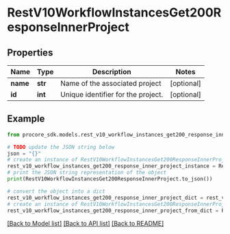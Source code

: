# RestV10WorkflowInstancesGet200ResponseInnerProject


## Properties

Name | Type | Description | Notes
------------ | ------------- | ------------- | -------------
**name** | **str** | Name of the associated project | [optional] 
**id** | **int** | Unique identifier for the project. | [optional] 

## Example

```python
from procore_sdk.models.rest_v10_workflow_instances_get200_response_inner_project import RestV10WorkflowInstancesGet200ResponseInnerProject

# TODO update the JSON string below
json = "{}"
# create an instance of RestV10WorkflowInstancesGet200ResponseInnerProject from a JSON string
rest_v10_workflow_instances_get200_response_inner_project_instance = RestV10WorkflowInstancesGet200ResponseInnerProject.from_json(json)
# print the JSON string representation of the object
print(RestV10WorkflowInstancesGet200ResponseInnerProject.to_json())

# convert the object into a dict
rest_v10_workflow_instances_get200_response_inner_project_dict = rest_v10_workflow_instances_get200_response_inner_project_instance.to_dict()
# create an instance of RestV10WorkflowInstancesGet200ResponseInnerProject from a dict
rest_v10_workflow_instances_get200_response_inner_project_from_dict = RestV10WorkflowInstancesGet200ResponseInnerProject.from_dict(rest_v10_workflow_instances_get200_response_inner_project_dict)
```
[[Back to Model list]](../README.md#documentation-for-models) [[Back to API list]](../README.md#documentation-for-api-endpoints) [[Back to README]](../README.md)


